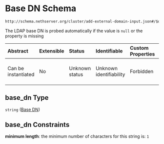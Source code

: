 # Base DN Schema

```txt
http://schema.nethserver.org/cluster/add-external-domain-input.json#/$defs/additional-properties-of-ldap/properties/base_dn
```

The LDAP base DN is probed automatically if the value is `null` or the property is missing

| Abstract            | Extensible | Status         | Identifiable            | Custom Properties | Additional Properties | Access Restrictions | Defined In                                                                                       |
| :------------------ | :--------- | :------------- | :---------------------- | :---------------- | :-------------------- | :------------------ | :----------------------------------------------------------------------------------------------- |
| Can be instantiated | No         | Unknown status | Unknown identifiability | Forbidden         | Allowed               | none                | [add-external-domain-input.json*](cluster/add-external-domain-input.json "open original schema") |

## base_dn Type

`string` ([Base DN](add-external-domain-input-defs-ldap-domain-properties-properties-base-dn.md))

## base_dn Constraints

**minimum length**: the minimum number of characters for this string is: `1`
